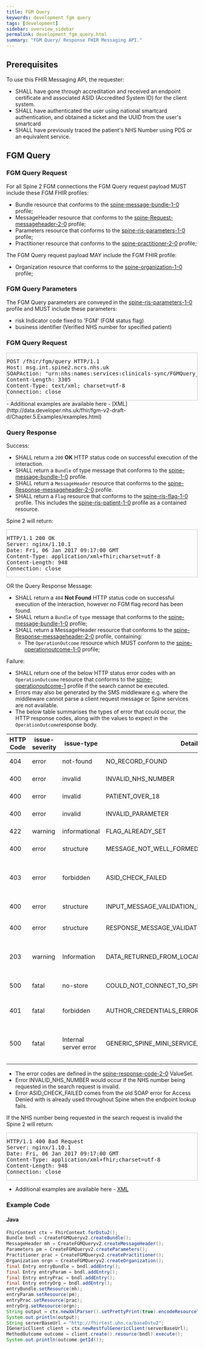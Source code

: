 ```yaml
---
title: FGM Query
keywords: development fgm query
tags: [development]
sidebar: overview_sidebar
permalink: development_fgm_query.html
summary: "FGM Query/ Response FHIR Messaging API."
---
```



## Prerequisites ##

To use this FHIR Messaging API, the requester:

- SHALL have gone through accreditation and received an endpoint certificate and associated ASID (Accredited System ID) for the client system.
- SHALL have authenticated the user using national smartcard authentication, and obtained a ticket and the UUID from the user's smartcard 
- SHALL have previously traced the patient's NHS Number using PDS or an equivalent service.



<!-- ## HTTP Request Headers ##

All FGM Create Flag connections to the FGM Service should include the below HTTP request headers:

| Header               | Value |
|----------------------|-------|
| `Host:`        | msg.int.spine2.ncrs.nhs.uk |
| `SOAPAction:`           | "urn:nhs:names:services:clinicals-sync/FGMQuery_2_0" |
| `Content-Length`             | e.g. 3305|
| `Content-Type: `  | `application/xml+fhir; charset=utf-8`|
| `Connection:`      | e.g. close | -->


## FGM Query ##

### FGM Query Request ###


For all Spine 2 FGM connections the FGM Query request payload MUST include these FGM FHIR profiles:

- Bundle resource that conforms to the [spine-message-bundle-1-0](https://fhir.nhs.uk/StructureDefinition/spine-message-bundle-1-0) profile;
- MessageHeader resource that conforms to the [spine-Request-messageheader-2-0](https://fhir.nhs.uk/StructureDefinition/spine-request-messageheader-2-0) profile;
- Parameters resource that conforms to the [spine-ris-parameters-1-0](https://fhir.nhs.uk/StructureDefinition/spine-ris-parameters-1-0) profile;
- Practitioner resource that conforms to the [spine-practitioner-2-0](https://fhir.nhs.uk/StructureDefinition/spine-practitioner-2-0) profile;

The FGM Query request payload MAY include the FGM FHIR profile:

- Organization resource that conforms to the [spine-organization-1-0](https://fhir.nhs.uk/StructureDefinition/spine-organization-1-0) profile;

<!-- ### Non Spine RBAC enabled NHS system ###

For all SMSP connections The FGM Query request payload MUST include these FGM FHIR profiles:

- Bundle resource that conforms to the `spine-message-bundle-1-0` profile;
- MessageHeader resource that conforms to the `spine-Request-messageheader-1-0` profile;
- Parameters resource that conforms to the `spine-ris-parameters-1-0` profile;

The SMSP FGM Query request payload MAY include the FGM FHIR profile:

- Practitioner resource that conforms to the `spine-practitioner-1-0` profile;
- Organization resource that conforms to the `spine-organization-1-0` profile; -->

### FGM Query Parameters ###

The FGM Query parameters are conveyed in the [spine-ris-parameters-1-0](https://fhir.nhs.uk/StructureDefinition/spine-ris-parameters-1-0) profile and MUST include these parameters:

 - risk Indicator code fixed to 'FGM' (FGM status flag) 
 - business identifier (Verified NHS number for specified patient)



<!-- ```http
POST /fhir/fgm/query HTTP/1.1
```
- The `[valueString]` field for the Risk Indicator parameter SHALL be populated with the code: `FGM`.
- The `[valueString]` field for the NHS Number parameter SHALL be populated with the patienmt NHS Number identifier e.g.: `9999999999`. -->

### FGM Query Request ###

<div style="border:solid 1px; border-color: #c3c8cc;">

<pre>
POST /fhir/fgm/query HTTP/1.1
Host: msg.int.spine2.ncrs.nhs.uk
SOAPAction: "urn:nhs:names:services:clinicals-sync/FGMQuery_2_0"
Content-Length: 3305
Content-Type: text/xml; charset=utf-8
Connection: close
</pre>

<script src="https://gist.github.com/sufyanpat/bf3a1b03d2ae99b446a3b12fc6e37ab5.js"></script>

</div>
- Additional examples are available here - [XML](http://data.developer.nhs.uk/fhir/fgm-v2-draft-d/Chapter.5.Examples/examples.html)


### Query Response ###

Success:

- SHALL return a `200` **OK** HTTP status code on successful execution of the interaction.
- SHALL return a `Bundle` of type message that conforms to the [spine-message-bundle-1-0](https://fhir.nhs.uk/StructureDefinition/spine-message-bundle-1-0) profile.
- SHALL return a `MessageHeader` resource that conforms to the [spine-Response-messageheader-2-0](https://fhir.nhs.uk/StructureDefinition/spine-response-messageheader-2-0) profile.
- SHALL return a `Flag` resource that conforms to the [spine-ris-flag-1-0](https://fhir.nhs.uk/StructureDefinition/spine-ris-flag-1-0) profile. This includes the [spine-ris-patient-1-0](https://fhir.nhs.uk/StructureDefinition/spine-ris-patient-1-0) profile as a contained resource.

Spine 2 will return:
 
<!-- One `OperationOutcome` resource if the interaction is a success, however no FGM flag record has been found.  -->
<!-- - Where an Observation is returned, it SHALL include the `versionId` and `fullUrl` of the current version of the `observation` resource. -->


<div style="border:solid 1px; border-color: #c3c8cc;">

<pre>
HTTP/1.1 200 OK
Server: nginx/1.10.1
Date: Fri, 06 Jan 2017 09:17:00 GMT
Content-Type: application/xml+fhir;charset=utf-8
Content-Length: 948
Connection: close
</pre>

<script src="https://gist.github.com/sufyanpat/a3deefdd707562ed27889172fb74e80c.js"></script>
</div>

OR the Query Response Message:

- SHALL return a `404` **Not Found** HTTP status code on successful execution of the interaction, however no FGM flag record has been found.
- SHALL return a `Bundle` of `type` message that conforms to the [spine-message-bundle-1-0](https://fhir.nhs.uk/StructureDefinition/spine-message-bundle-1-0) profile;
- SHALL return a MessageHeader resource that conforms to the [spine-Response-messageheader-2-0](https://fhir.nhs.uk/StructureDefinition/spine-response-messageheader-2-0) profile, containing:
  - The `OperationOutcome` resource which MUST conform to the [spine-operationoutcome-1-0](https://fhir.nhs.uk/StructureDefinition/spine-operationoutcome-1-0) profile; 


Failure: 

- SHALL return one of the below HTTP status error codes with an `OperationOutcome` resource that conforms to the [spine-operationoutcome-1](https://fhir.nhs.uk/STU3/StructureDefinition/Spine-OperationOutcome-1) profile if the search cannot be executed.
- Errors may also be generated by the SMS middleware e.g. where the middleware cannot parse a client request message or Spine services are not available. 
- The below table summarises the types of error that could occur, the HTTP response codes, along with the values to expect in the `OperationOutcome`response body.

| HTTP Code | issue-severity | issue-type | Details.Code | Details.Display | Orignal codes |
|-----------|----------------|------------|--------------|-----------------|-----------------|
|404 | error | not-found | NO_RECORD_FOUND | No Record Found| FGM-0001 |
|400 | error | invalid | INVALID_NHS_NUMBER | Invalid NHS number| FGM-0002 |
|400 | error | invalid | PATIENT_OVER_18 | Patient is over 18 | FGM-0003 |
|400 | error | invalid | INVALID_PARAMETER | Invalid parameter | FGM-0004 |
|422 | warning | informational | FLAG_ALREADY_SET | Flag value was already set | FGM-0005 |
|400 | error | structure | MESSAGE_NOT_WELL_FORMED | Message not well formed | FGM-9999 |
|403 | error | forbidden | ASID_CHECK_FAILED | The sender or receiver's ASID is not authorised for this interaction | 300 |
|400 | error | structure | INPUT_MESSAGE_VALIDATION_ERROR | Input message validation error| SMSP-0001 |
|400 | error | structure | RESPONSE_MESSAGE_VALIDATION_ERROR |Response message validation error | SMSP-0002 |
|203 | warning | Information | DATA_RETURNED_FROM_LOCAL_STORE_SPINE_UNAVAILABLE | Data returned from local store, Spine unavailable | SMSP-0003 |
|500 | fatal | no-store | COULD_NOT_CONNECT_TO_SPINE | Could not connect to Spine | SMSP-0004 |
|401 | fatal| forbidden | AUTHOR_CREDENTIALS_ERROR | Author credentials error | SMSP-0005 |
|500 | fatal | Internal server error | GENERIC_SPINE_MINI_SERVICE_PROVIDER_SOFTWARE_FAILURE | Generic Spine Mini Service Provider software failure | SMSP-9999 |

<!-- |500 | error | invalid | FGM-0004 | Invalid value for parameter - {0} |
|500 | error | forbidden | 300 | Access to service denied | -->



- The error codes are defined in the [spine-response-code-2-0](https://fhir.nhs.uk/ValueSet/spine-response-code-2-0) ValueSet.
- Error INVALID_NHS_NUMBER would occur if the NHS number being requested in the search request is invalid.
- Error ASID_CHECK_FAILED comes from the old SOAP error for Access Denied with is already used throughout Spine when the endpoint lookup fails.

If the NHS number being requested in the search request is invalid the Spine 2 will return:

<div style="border:solid 1px; border-color: #c3c8cc;">

<pre>
HTTP/1.1 400 Bad Request
Server: nginx/1.10.1
Date: Fri, 06 Jan 2017 09:17:00 GMT
Content-Type: application/xml+fhir;charset=utf-8
Content-Length: 948
Connection: close
</pre>

<script src="https://gist.github.com/sufyanpat/a7bf61ab6994ad9ef3a8712274e1ade4.js"></script>

</div>

- Additional examples are available here - [XML](http://data.developer.nhs.uk/fhir/fgm-v2-draft-d/Chapter.5.Examples/examples.html) 

### Example Code ###

#### Java ####

```java
FhirContext ctx = FhirContext.forDstu2();	
Bundle bndl = CreateFGMQueryv2.createBundle();
MessageHeader mh = CreateFGMQueryv2.createMessageHeader();
Parameters pm = CreateFGMQueryv2.createParameters();
Practitioner prac = CreateFGMQueryv2.createPractitioner();
Organization orgn = CreateFGMQueryv2.createOrganization();
final Entry entryBundle = bndl.addEntry();		
final Entry entryParam = bndl.addEntry();
final Entry entryPrac = bndl.addEntry();
final Entry entryOrg = bndl.addEntry();
entryBundle.setResource(mh);
entryParam.setResource(pm);
entryPrac.setResource(prac);
entryOrg.setResource(orgn);
String output = ctx.newXmlParser().setPrettyPrint(true).encodeResourceToString(bndl);
System.out.println(output);
String serverBaseUrl = "http://fhirtest.uhn.ca/baseDstu2";
IGenericClient client = ctx.newRestfulGenericClient(serverBaseUrl);
MethodOutcome outcome = client.create().resource(bndl).execute();
System.out.println(outcome.getId());
```
